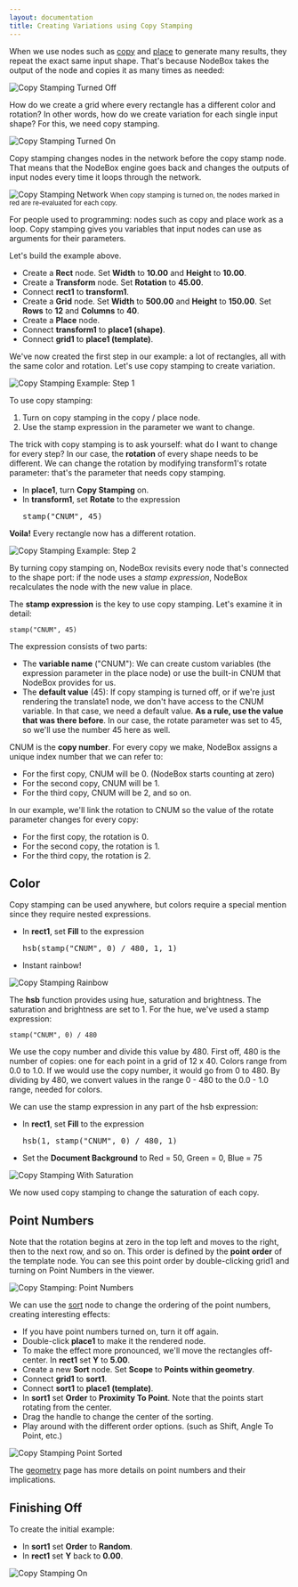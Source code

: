 ```yaml
---
layout: documentation
title: Creating Variations using Copy Stamping
---
```

When we use nodes such as [copy](/documentation/nodes/copy.html) and [place](/documentation/nodes/place.html) to generate many results, they repeat the exact same input shape. That's because NodeBox takes the output of the node and copies it as many times as needed:

![Copy Stamping Turned Off](/media/img/using/copy-stamping-off.png)

How do we create a grid where every rectangle has a different color and rotation? In other words, how do we create variation for each single input shape? For this, we need copy stamping.

![Copy Stamping Turned On](/media/img/using/copy-stamping-on.png)

Copy stamping changes nodes in the network before the copy stamp node. That means that the NodeBox engine goes back and changes the outputs of input nodes every time it loops through the network.

![Copy Stamping Network](/media/img/using/copy-stamping-network.png)
<small>When copy stamping is turned on, the nodes marked in red are re-evaluated for each copy.</small>

For people used to programming: nodes such as copy and place work as a loop. Copy stamping gives you variables that  input nodes can use as arguments for their parameters.

Let's build the example above.

* Create a **Rect** node. Set **Width** to **10.00** and **Height** to **10.00**.
* Create a **Transform** node. Set **Rotation** to **45.00**.
* Connect **rect1** to **transform1**.
* Create a **Grid** node. Set **Width** to **500.00** and **Height** to **150.00**. Set **Rows** to **12** and **Columns** to **40**.
* Create a **Place** node.
* Connect **transform1** to **place1 (shape)**.
* Connect **grid1** to **place1 (template)**.

We've now created the first step in our example: a lot of rectangles, all with the same color and rotation. Let's use copy stamping to create variation.

![Copy Stamping Example: Step 1](/media/img/using/copy-stamping-example-1.png)

To use copy stamping:

1. Turn on copy stamping in the copy / place node.
2. Use the stamp expression in the parameter we want to change.

The trick with copy stamping is to ask yourself: what do I want to change for every step? In our case, the **rotation** of every shape needs to be different. We can change the rotation by modifying transform1's rotate parameter: that's the parameter that needs copy stamping.

* In **place1**, turn **Copy Stamping** on.
* In **transform1**, set **Rotate** to the expression <pre>stamp("CNUM", 45)</pre>

**Voila!** Every rectangle now has a different rotation.

![Copy Stamping Example: Step 2](/media/img/using/copy-stamping-example-2.png)

By turning copy stamping on, NodeBox revisits every node that's connected to the shape port: if the node uses a *stamp expression*, NodeBox recalculates the node with the new value in place.

The **stamp expression** is the key to use copy stamping. Let's examine it in detail:

    stamp("CNUM", 45)
    
The expression consists of two parts:

* The **variable name** ("CNUM"): We can create custom variables (the expression parameter in the place node) or use the built-in CNUM that NodeBox provides for us. 
* The **default value** (45): If copy stamping is turned off, or if we're just rendering the translate1 node, we don't have access to the CNUM variable. In that case, we need a default value. **As a rule, use the value that was there before**. In our case, the rotate parameter was set to 45, so we'll use the number 45 here as well.

CNUM is the **copy number**. For every copy we make, NodeBox assigns a unique index number that we can refer to:

* For the first copy, CNUM will be 0. (NodeBox starts counting at zero)
* For the second copy, CNUM will be 1.
* For the third copy, CNUM will be 2, and so on.

In our example, we'll link the rotation to CNUM so the value of the rotate parameter changes for every copy:

* For the first copy, the rotation is 0.
* For the second copy, the rotation is 1.
* For the third copy, the rotation is 2.


Color
-----
Copy stamping can be used anywhere, but colors require a special mention since they require nested expressions.

* In **rect1**, set **Fill** to the expression <pre>hsb(stamp("CNUM", 0) / 480, 1, 1)</pre>
* Instant rainbow!

![Copy Stamping Rainbow](/media/img/using/copy-stamping-rainbow.png)

The **hsb** function provides using hue, saturation and brightness. The saturation and brightness are set to 1. For the hue, we've used a stamp expression:

    stamp("CNUM", 0) / 480

We use the copy number and divide this value by 480. First off, 480 is the number of copies: one for each point in a grid of 12 x 40. Colors range from 0.0 to 1.0. If we would use the copy number, it would go from 0 to 480. By dividing by 480, we convert values in the range 0 - 480 to the 0.0 - 1.0 range, needed for colors.

We can use the stamp expression in any part of the hsb expression:

* In **rect1**, set **Fill** to the expression <pre>hsb(1, stamp("CNUM", 0) / 480, 1)</pre>
* Set the **Document Background** to Red = 50, Green = 0, Blue = 75

![Copy Stamping With Saturation](/media/img/using/copy-stamping-saturation.png)

We now used copy stamping to change the saturation of each copy.


Point Numbers
-------------
Note that the rotation begins at zero in the top left and moves to the right, then to the next row, and so on. This order is defined by the **point order** of the template node. You can see this point order by double-clicking grid1 and turning on Point Numbers in the viewer.

![Copy Stamping: Point Numbers](/media/img/using/copy-stamping-point-numbers.png)

We can use the [sort](/documentation/reference/sort.html) node to change the ordering of the point numbers, creating interesting effects:

* If you have point numbers turned on, turn it off again.
* Double-click **place1** to make it the rendered node.
* To make the effect more pronounced, we'll move the rectangles off-center. In **rect1** set **Y** to **5.00**.
* Create a new **Sort** node. Set **Scope** to **Points within geometry**.
* Connect **grid1** to **sort1**.
* Connect **sort1** to **place1 (template)**.
* In **sort1** set **Order** to **Proximity To Point**. Note that the points start rotating from the center.
* Drag the handle to change the center of the sorting. 
* Play around with the different order options. (such as Shift, Angle To Point, etc.)

![Copy Stamping Point Sorted](/media/img/using/copy-stamping-point-sorted.png)

The [geometry](geometry.html) page has more details on point numbers and their implications.


Finishing Off
-------------
To create the initial example:

* In **sort1** set **Order** to **Random**.
* In **rect1** set **Y** back to **0.00**.

![Copy Stamping On](/media/img/using/copy-stamping-on.png)
